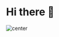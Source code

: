 # Hi there 👋

<img alt="center" src="https://github.com/Who-is-Tiny/Who-is-Tiny/assets/137112232/fa81b8dd-dfe6-444a-8142-86d5ee83cc45" class="img-responsive" > </div>
